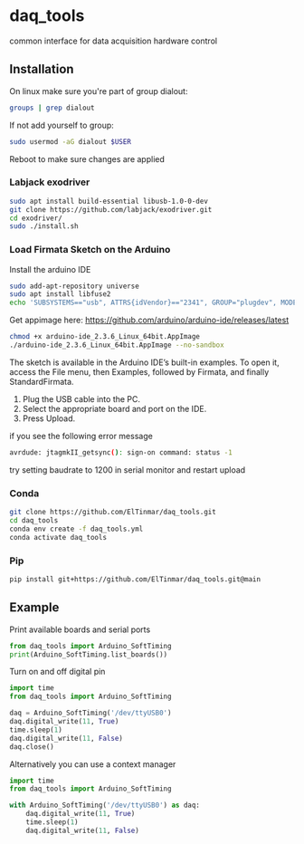 # daq_tools
common interface for data acquisition hardware control 

## Installation

On linux make sure you're part of group dialout:
```bash
groups | grep dialout
```

If not add yourself to group:
```bash
sudo usermod -aG dialout $USER
```

Reboot to make sure changes are applied

### Labjack exodriver

```bash
sudo apt install build-essential libusb-1.0-0-dev
git clone https://github.com/labjack/exodriver.git
cd exodriver/
sudo ./install.sh
```

### Load Firmata Sketch on the Arduino

Install the arduino IDE

```bash
sudo add-apt-repository universe
sudo apt install libfuse2
echo 'SUBSYSTEMS=="usb", ATTRS{idVendor}=="2341", GROUP="plugdev", MODE="0666"' | sudo tee /etc/udev/rules.d/99-arduino.rules
```

Get appimage here: https://github.com/arduino/arduino-ide/releases/latest

```bash
chmod +x arduino-ide_2.3.6_Linux_64bit.AppImage
./arduino-ide_2.3.6_Linux_64bit.AppImage --no-sandbox
```

The sketch is available in the Arduino IDE’s built-in examples. To open it, access the File menu, then Examples, followed by Firmata, and finally StandardFirmata.
1. Plug the USB cable into the PC.  
2. Select the appropriate board and port on the IDE.  
3. Press Upload.  

if you see the following error message

```bash
avrdude: jtagmkII_getsync(): sign-on command: status -1
```

try setting baudrate to 1200 in serial monitor and restart upload

### Conda

```bash
git clone https://github.com/ElTinmar/daq_tools.git
cd daq_tools
conda env create -f daq_tools.yml
conda activate daq_tools
```

### Pip

```bash
pip install git+https://github.com/ElTinmar/daq_tools.git@main
```

## Example

Print available boards and serial ports

```python
from daq_tools import Arduino_SoftTiming
print(Arduino_SoftTiming.list_boards())
```

Turn on and off digital pin 
```python
import time
from daq_tools import Arduino_SoftTiming

daq = Arduino_SoftTiming('/dev/ttyUSB0')
daq.digital_write(11, True)
time.sleep(1)
daq.digital_write(11, False)
daq.close()
```

Alternatively you can use a context manager
```python
import time
from daq_tools import Arduino_SoftTiming

with Arduino_SoftTiming('/dev/ttyUSB0') as daq:
    daq.digital_write(11, True)
    time.sleep(1)
    daq.digital_write(11, False)
```